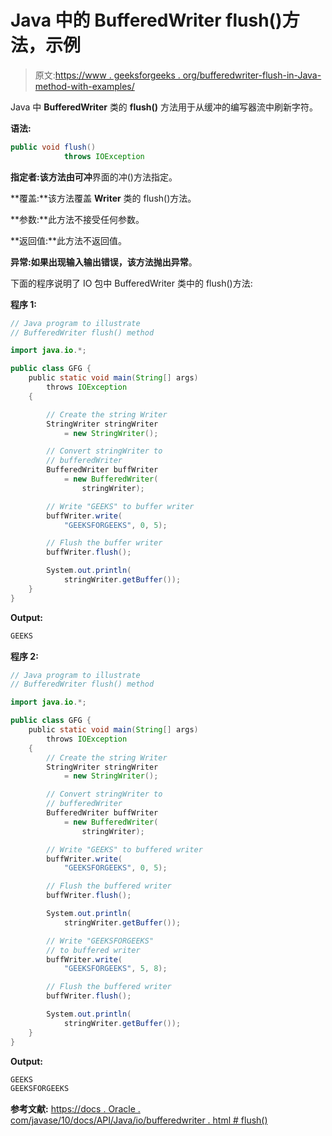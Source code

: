 # Java 中的 BufferedWriter flush()方法，示例

> 原文:[https://www . geeksforgeeks . org/bufferedwriter-flush-in-Java-method-with-examples/](https://www.geeksforgeeks.org/bufferedwriter-flush-method-in-java-with-examples/)

Java 中 **BufferedWriter** 类的 **flush()** 方法用于从缓冲的编写器流中刷新字符。

**语法:**

```java
public void flush()
            throws IOException

```

**指定者:**该方法由**可冲**界面的冲()方法指定。

**覆盖:**该方法覆盖 **Writer** 类的 flush()方法。

**参数:**此方法不接受任何参数。

**返回值:**此方法不返回值。

**异常:**如果出现输入输出错误，该方法抛出**异常**。

下面的程序说明了 IO 包中 BufferedWriter 类中的 flush()方法:

**程序 1:**

```java
// Java program to illustrate
// BufferedWriter flush() method

import java.io.*;

public class GFG {
    public static void main(String[] args)
        throws IOException
    {

        // Create the string Writer
        StringWriter stringWriter
            = new StringWriter();

        // Convert stringWriter to
        // bufferedWriter
        BufferedWriter buffWriter
            = new BufferedWriter(
                stringWriter);

        // Write "GEEKS" to buffer writer
        buffWriter.write(
            "GEEKSFORGEEKS", 0, 5);

        // Flush the buffer writer
        buffWriter.flush();

        System.out.println(
            stringWriter.getBuffer());
    }
}
```

**Output:**

```java
GEEKS

```

**程序 2:**

```java
// Java program to illustrate
// BufferedWriter flush() method

import java.io.*;

public class GFG {
    public static void main(String[] args)
        throws IOException
    {
        // Create the string Writer
        StringWriter stringWriter
            = new StringWriter();

        // Convert stringWriter to
        // bufferedWriter
        BufferedWriter buffWriter
            = new BufferedWriter(
                stringWriter);

        // Write "GEEKS" to buffered writer
        buffWriter.write(
            "GEEKSFORGEEKS", 0, 5);

        // Flush the buffered writer
        buffWriter.flush();

        System.out.println(
            stringWriter.getBuffer());

        // Write "GEEKSFORGEEKS"
        // to buffered writer
        buffWriter.write(
            "GEEKSFORGEEKS", 5, 8);

        // Flush the buffered writer
        buffWriter.flush();

        System.out.println(
            stringWriter.getBuffer());
    }
}
```

**Output:**

```java
GEEKS
GEEKSFORGEEKS

```

**参考文献:**
[https://docs . Oracle . com/javase/10/docs/API/Java/io/bufferedwriter . html # flush()](https://docs.oracle.com/javase/10/docs/api/java/io/BufferedWriter.html#flush())